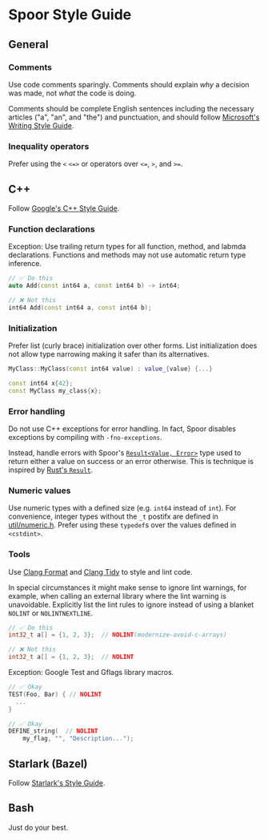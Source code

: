 # Spoor Style Guide

## General

### Comments
Use code comments sparingly. Comments should explain *why* a decision was made,
not *what* the code is doing.

Comments should be complete English sentences including the necessary articles
("a", "an", and "the") and punctuation, and should follow
[Microsoft's Writing Style Guide][microsoft-writing-style-guide].

### Inequality operators
Prefer using the `<` `<=>` or operators over `<=`, `>`, and `>=`.

## C++

Follow [Google's C++ Style Guide][google-cpp-style-guide].

### Function declarations

Exception: Use trailing return types for all function, method, and labmda
declarations. Functions and methods may not use automatic return type inference.

```c++
// ✅ Do this
auto Add(const int64 a, const int64 b) -> int64;

// ❌ Not this
int64 Add(const int64 a, const int64 b);
```

### Initialization

Prefer list (curly brace) initialization over other forms. List initialization
does not allow type narrowing making it safer than its alternatives.

```c++
MyClass::MyClass(const int64 value) : value_{value} {...}

const int64 x{42};
const MyClass my_class{x};
```

### Error handling

Do not use C++ exceptions for error handling. In fact, Spoor disables exceptions
by compiling with `-fno-exceptions`.

Instead, handle errors with Spoor's [`Result<Value, Error>`][util-result-h]
type used to return either a value on success or an error otherwise. This is
technique is inspired by [Rust's `Result`][rust-result].

### Numeric values

Use numeric types with a defined size (e.g. `int64` instead of `int`). For
convenience, integer types without the `_t` postifx are defined in
[util/numeric.h][util-numeric-h]. Prefer using these `typedef`s over the values
defined in `<cstdint>`.
 
### Tools

Use [Clang Format][clang-format] and [Clang Tidy][clang-tidy] to style and lint
code.

In special circumstances it might make sense to ignore lint warnings, for
example, when calling an external library where the lint warning is unavoidable.
Explicitly list the lint rules to ignore instead of using a blanket `NOLINT` or
`NOLINTNEXTLINE`.

```c++
// ✅ Do this
int32_t a[] = {1, 2, 3};  // NOLINT(modernize-avoid-c-arrays)

// ❌ Not this
int32_t a[] = {1, 2, 3};  // NOLINT
```

Exception: Google Test and Gflags library macros.

```c++
// ✅ Okay
TEST(Foo, Bar) { // NOLINT
  ...
}

// ✅ Okay
DEFINE_string(  // NOLINT
    my_flag, "", "Description...");
```

## Starlark (Bazel)

Follow [Starlark's Style Guide][starlark-style-guide].

## Bash

Just do your best.

[clang-format]: https://clang.llvm.org/docs/ClangFormat.html
[clang-tidy]: https://clang.llvm.org/extra/clang-tidy/
[google-cpp-style-guide]: https://google.github.io/styleguide/cppguide.html
[microsoft-writing-style-guide]: https://docs.microsoft.com/en-us/style-guide/welcome/
[rust-result]: https://doc.rust-lang.org/std/result/
[starlark-style-guide]: https://docs.bazel.build/versions/master/skylark/bzl-style.html
[util-numeric-h]: util/numeric.h
[util-result-h]: util/result.h
